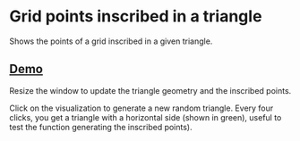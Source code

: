 # Grid points inscribed in a triangle

Shows the points of a grid inscribed in a given triangle.

## [Demo](https://mindrones.github.io/inscribed-grid-points)

Resize the window to update the triangle geometry and the inscribed points.

Click on the visualization to generate a new random triangle.
Every four clicks, you get a triangle with a horizontal side (shown in green), useful to test the function generating the inscribed points).
